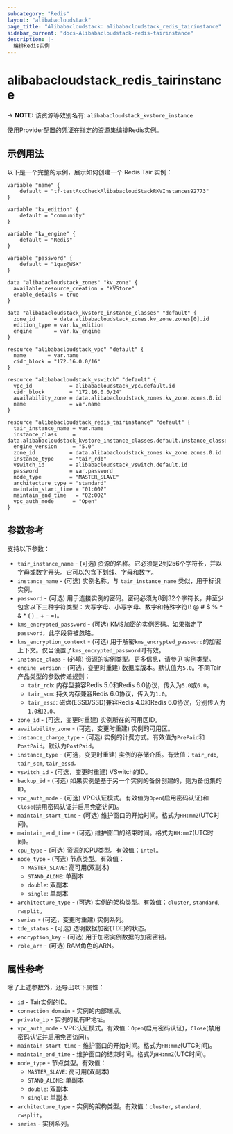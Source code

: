```yaml
---
subcategory: "Redis"
layout: "alibabacloudstack"
page_title: "Alibabacloudstack: alibabacloudstack_redis_tairinstance"
sidebar_current: "docs-Alibabacloudstack-redis-tairinstance"
description: |-
  编排Redis实例
---
```


# alibabacloudstack_redis_tairinstance
-> **NOTE:** 该资源等效别名有: `alibabacloudstack_kvstore_instance`

使用Provider配置的凭证在指定的资源集编排Redis实例。

## 示例用法

以下是一个完整的示例，展示如何创建一个 Redis Tair 实例：

```hcl
variable "name" {
    default = "tf-testAccCheckAlibabacloudStackRKVInstances92773"
}

variable "kv_edition" {
    default = "community"
}

variable "kv_engine" {
    default = "Redis"
}

variable "password" {
    default = "1qaz@WSX"
}

data "alibabacloudstack_zones" "kv_zone" {
  available_resource_creation = "KVStore"
  enable_details = true
}

data "alibabacloudstack_kvstore_instance_classes" "default" {
  zone_id      = data.alibabacloudstack_zones.kv_zone.zones[0].id
  edition_type = var.kv_edition
  engine       = var.kv_engine
}

resource "alibabacloudstack_vpc" "default" {
  name       = var.name
  cidr_block = "172.16.0.0/16"
}

resource "alibabacloudstack_vswitch" "default" {
  vpc_id            = alibabacloudstack_vpc.default.id
  cidr_block        = "172.16.0.0/24"
  availability_zone = data.alibabacloudstack_zones.kv_zone.zones.0.id
  name              = var.name
}

resource "alibabacloudstack_redis_tairinstance" "default" {
  tair_instance_name = var.name
  instance_class     = data.alibabacloudstack_kvstore_instance_classes.default.instance_classes.0.instance_class
  engine_version     = "5.0"
  zone_id           = data.alibabacloudstack_zones.kv_zone.zones.0.id
  instance_type     = "tair_rdb"
  vswitch_id        = alibabacloudstack_vswitch.default.id
  password          = var.password
  node_type         = "MASTER_SLAVE"
  architecture_type = "standard"
  maintain_start_time = "01:00Z"
  maintain_end_time   = "02:00Z"
  vpc_auth_mode      = "Open"
}
```

## 参数参考

支持以下参数：

* `tair_instance_name` - (可选) 资源的名称。它必须是2到256个字符长，并以字母或数字开头。它可以包含下划线、字母和数字。
* `instance_name` - (可选) 实例名称。与 `tair_instance_name` 类似，用于标识实例。
* `password` - (可选) 用于连接实例的密码。密码必须为8到32个字符长，并至少包含以下三种字符类型：大写字母、小写字母、数字和特殊字符(! @ # $ % ^ & * ( ) _ + - =)。
* `kms_encrypted_password` - (可选) KMS加密的实例密码。如果指定了`password`，此字段将被忽略。
* `kms_encryption_context` - (可选) 用于解密`kms_encrypted_password`的加密上下文。仅当设置了`kms_encrypted_password`时有效。
* `instance_class` - (必填)  资源的实例类型。更多信息，请参见 [实例类型](https://www.alibabacloud.com/help/en/apsaradb-for-redis/latest/instance-types)。
* `engine_version` - (可选，变更时重建) 数据库版本。默认值为`5.0`。不同Tair产品类型的参数传递规则：
  - `tair_rdb`: 内存型兼容Redis 5.0和Redis 6.0协议，传入为`5.0`或`6.0`。
  - `tair_scm`: 持久内存兼容Redis 6.0协议，传入为`1.0`。
  - `tair_essd`: 磁盘(ESSD/SSD)兼容Redis 4.0和Redis 6.0协议，分别传入为`1.0`和`2.0`。
* `zone_id` - (可选，变更时重建) 实例所在的可用区ID。
* `availability_zone` - (可选，变更时重建) 实例的可用区。
* `instance_charge_type` - (可选) 实例的计费方式。有效值为`PrePaid`和`PostPaid`。默认为`PostPaid`。
* `instance_type` - (可选，变更时重建) 实例的存储介质。有效值：`tair_rdb`, `tair_scm`, `tair_essd`。
* `vswitch_id` - (可选，变更时重建) VSwitch的ID。
* `backup_id` - (可选) 如果实例是基于另一个实例的备份创建的，则为备份集的ID。
* `vpc_auth_mode` - (可选) VPC认证模式。有效值为`Open`(启用密码认证)和`Close`(禁用密码认证并启用免密访问)。
* `maintain_start_time` - (可选) 维护窗口的开始时间。格式为`HH:mmZ`(UTC时间)。
* `maintain_end_time` - (可选) 维护窗口的结束时间。格式为`HH:mmZ`(UTC时间)。
* `cpu_type` - (可选) 资源的CPU类型。有效值：`intel`。
* `node_type` - (可选) 节点类型。有效值：
  - `MASTER_SLAVE`: 高可用(双副本)
  - `STAND_ALONE`: 单副本
  - `double`: 双副本
  - `single`: 单副本
* `architecture_type` - (可选) 实例的架构类型。有效值：`cluster`, `standard`, `rwsplit`。
* `series` - (可选，变更时重建) 实例系列。
* `tde_status` - (可选) 透明数据加密(TDE)的状态。
* `encryption_key` - (可选) 用于加密实例数据的加密密钥。
* `role_arn` - (可选) RAM角色的ARN。

## 属性参考

除了上述参数外，还导出以下属性：

* `id` - Tair实例的ID。
* `connection_domain` - 实例的内部端点。
* `private_ip` - 实例的私有IP地址。
* `vpc_auth_mode` - VPC认证模式。有效值：`Open`(启用密码认证)，`Close`(禁用密码认证并启用免密访问)。
* `maintain_start_time` - 维护窗口的开始时间。格式为`HH:mmZ`(UTC时间)。
* `maintain_end_time` - 维护窗口的结束时间。格式为`HH:mmZ`(UTC时间)。
* `node_type` - 节点类型。有效值：
  - `MASTER_SLAVE`: 高可用(双副本)
  - `STAND_ALONE`: 单副本
  - `double`: 双副本
  - `single`: 单副本
* `architecture_type` - 实例的架构类型。有效值：`cluster`, `standard`, `rwsplit`。
* `series` - 实例系列。